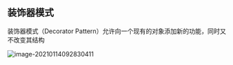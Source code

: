 ## 装饰器模式
  装饰器模式（Decorator Pattern）允许向一个现有的对象添加新的功能，同时又不改变其结构



![image-20210114092830411](https://cdn.jsdelivr.net/gh/hx1098/hanxiao-picture@master/boke20210114092830.png)